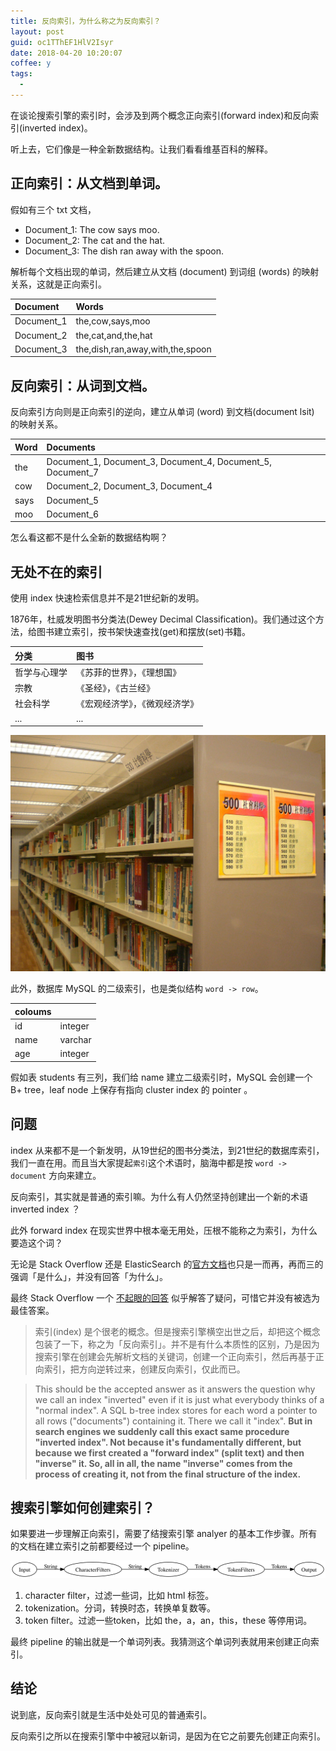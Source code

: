 ```yaml
---
title: 反向索引，为什么称之为反向索引？
layout: post
guid: oc1TThEF1HlV2Isyr
date: 2018-04-20 10:20:07
coffee: y
tags:
  -
---
```


在谈论搜索引擎的索引时，会涉及到两个概念正向索引(forward index)和反向索引(inverted index)。

听上去，它们像是一种全新数据结构。让我们看看维基百科的解释。

## 正向索引：从文档到单词。

假如有三个 txt 文档，

- Document_1: The cow says moo.
- Document_2: The cat and the hat.
- Document_3: The dish ran away with the spoon.

解析每个文档出现的单词，然后建立从文档 (document) 到词组 (words) 的映射关系，这就是正向索引。

| Document | Words  |
|:--|:--|
| Document_1 | the,cow,says,moo |
| Document_2 | the,cat,and,the,hat |
| Document_3 | the,dish,ran,away,with,the,spoon  |

## 反向索引：从词到文档。

反向索引方向则是正向索引的逆向，建立从单词 (word) 到文档(document lsit) 的映射关系。

| Word | Documents |
|:--|:--|
| the | Document_1, Document_3, Document_4, Document_5, Document_7 |
| cow |Document_2, Document_3, Document_4  |
| says | Document_5 |
| moo  | Document_6 |

怎么看这都不是什么全新的数据结构啊？

## 无处不在的索引

使用 index 快速检索信息并不是21世纪新的发明。

1876年，杜威发明图书分类法(Dewey Decimal Classification)。我们通过这个方法，给图书建立索引，按书架快速查找(get)和摆放(set)书籍。

| 分类 | 图书 |
|:--|:--|
| 哲学与心理学 | 《苏菲的世界》，《理想国》 |
| 宗教 | 《圣经》，《古兰经》  |
| 社会科学 | 《宏观经济学》，《微观经济学》 |
| ... | ... |
![](/media/files/2018/2018-04-23-book.jpg)

此外，数据库 MySQL 的二级索引，也是类似结构 `word -> row`。

| coloums |  |
|:--|:--|
| id | integer  |
| name | varchar  |
| age | integer |

假如表 students 有三列，我们给 name 建立二级索引时，MySQL 会创建一个 B+ tree，leaf node 上保存有指向 cluster index 的 pointer 。

## 问题

index 从来都不是一个新发明，从19世纪的图书分类法，到21世纪的数据库索引，我们一直在用。而且当大家提起`索引`这个术语时，脑海中都是按 `word -> document` 方向来建立。

反向索引，其实就是普通的索引嘛。为什么有人仍然坚持创建出一个新的术语 inverted index ？

此外 forward index 在现实世界中根本毫无用处，压根不能称之为索引，为什么要造这个词？

无论是 Stack Overflow 还是 ElasticSearch 的[官方文档](https://www.elastic.co/guide/en/elasticsearch/guide/current/inverted-index.html)也只是一而再，再而三的强调「是什么」，并没有回答「为什么」。

最终 Stack Overflow 一个 [不起眼的回答](https://stackoverflow.com/questions/7727686/whats-the-difference-between-an-inverted-index-and-a-plain-old-index/8391145#8391145) 似乎解答了疑问，可惜它并没有被选为最佳答案。

> 索引(index) 是个很老的概念。但是搜索引擎横空出世之后，却把这个概念包装了一下，称之为「反向索引」。并不是有什么本质性的区别，乃是因为搜索引擎在创建会先解析文档的关键词，创建一个正向索引，然后再基于正向索引，把方向逆转过来，创建反向索引，仅此而已。

> This should be the accepted answer as it answers the question why we call an index "inverted" even if it is just what everybody thinks of a "normal index". A SQL b-tree index stores for each word a pointer to all rows ("documents") containing it. There we call it "index". **But in search engines we suddenly call this exact same procedure "inverted index". Not because it's fundamentally different, but because we first created a "forward index" (split text) and then "inverse" it. So, all in all, the name "inverse" comes from the process of creating it, not from the final structure of the index.**

## 搜索引擎如何创建索引？

如果要进一步理解正向索引，需要了结搜索引擎 analyer 的基本工作步骤。所有的文档在建立索引之前都要经过一个 pipeline。

![](/media/files/2018/2018-04-23-analyzer.svg)

1. character filter，过滤一些词，比如 html 标签。
2. tokenization。分词，转换时态，转换单复数等。
3. token filter。过滤一些token，比如 the，a，an，this，these 等停用词。

最终 pipeline 的输出就是一个单词列表。我猜测这个单词列表就用来创建正向索引。

## 结论

说到底，反向索引就是生活中处处可见的普通索引。

反向索引之所以在搜索引擎中中被冠以新词，是因为在它之前要先创建正向索引。


